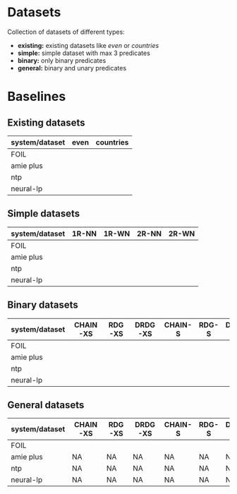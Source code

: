 # Datasets

Collection of datasets of different types:

* **existing:**  existing datasets like _even_ or _countries_
* **simple:**  simple dataset with max 3 predicates
* **binary:** only binary predicates
* **general:**  binary  and unary predicates


# Baselines

## Existing datasets

|system/dataset| even |countries|
| --- | --- | --- | 
| FOIL | | | 
| amie plus | | | 
| ntp | | | 
| neural-lp | | | 



## Simple datasets

|system/dataset| 1R-NN | 1R-WN | 2R-NN | 2R-WN | 
| --- | --- | --- | --- | --- | 
| FOIL | | | | |
| amie plus | | | | | 
| ntp | | | | | 
| neural-lp | | | | |


## Binary datasets

| system/dataset | CHAIN-XS | RDG-XS | DRDG-XS| CHAIN-S | RDG-S | DRDG-S| 
| --- | --- | --- | --- | --- | --- | --- |
| FOIL | | | | | | |
| amie plus | | | | | | |
| ntp | | | | | | |
| neural-lp | | | | | | |


## General datasets

|system/dataset| CHAIN-XS | RDG-XS | DRDG-XS| CHAIN-S | RDG-S | DRDG-S| 
| --- | --- | --- | --- | --- | --- | --- |
| FOIL | | | | | | |
| amie plus | NA |NA | NA| NA| NA| NA|
| ntp | NA|NA |NA |NA |NA |NA |
| neural-lp | NA| NA| NA| NA| NA| NA|


